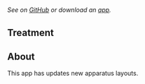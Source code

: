 ###### See on [GitHub](https://github.com/YutoMizutani/AppInfoFiles/blob/master/OperantChamberApp/docs/support.md) or download an [app](https://itunes.apple.com/jp/app/operantchamberapp/id1250835517).

## Treatment

## About

This app has updates new apparatus layouts. 

<br>